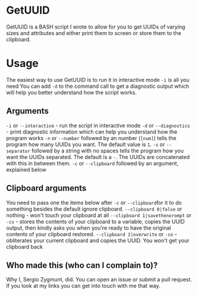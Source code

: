 # GetUUID
GetUUID is a BASH script I wrote to allow for you to get UUIDs of varying sizes and attributes and either print them to screen or store them to the clipboard.


# Usage
The easiest way to use GetUUID is to run it in interactive mode
`-i` is all you need
You can add `-d` to the command call to get a diagnostic output which will help you better understand how the script works.

## Arguments
`-i` or `--interactive` - run the script in interactive mode
`-d` or `--diagnostics` - print diagnostic information which can help you understand how the program works
`-n` or `--number` followed by an number (`[num]`) tells the program how many UUIDs you want. The default value is `1`.
`-s` or `--separator` followed by a string with no spaces tells the program how you want the UUIDs separated. The default is a `-`. The UUIDs are concatenated with this in between them.
`-c` or `--clipboard` followed by an argument, explained below

## Clipboard arguments
You need to pass one the items below after `-c` or `--clipboard`for it to do something besides the default ignore clipboard.
`--clipboard 0|false` or nothing - won't touch your clipboard at all
`--clipboard 1|savethenorompt` or `-cs` - stores the contents of your clipboard to a variable, copies the UUID output, then kindly asks you when you're ready to have the original contents of your clipboard restored.
`--clipboard 2|overwrite` or `-co` -obliterates your current clipboard and copies the UUID. You won't get your clipboard back

## Who made this (who can I complain to)?

Why I, Sergio Zygmunt, did. You can open an issue or submit a pull request.
If you look at my links you can get into touch with me that way.
